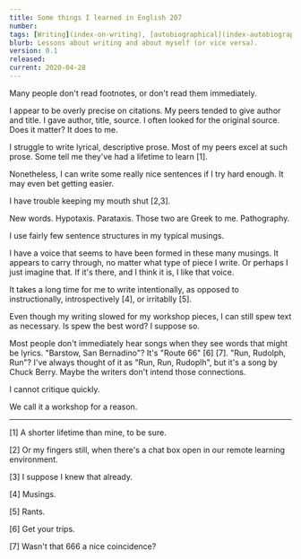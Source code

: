 ```yaml
---
title: Some things I learned in English 207
number: 
tags: [Writing](index-on-writing), [autobiographical](index-autobiographial)
blurb: Lessons about writing and about myself (or vice versa).
version: 0.1
released: 
current: 2020-04-28
---
```

Many people don't read footnotes, or don't read them immediately.

I appear to be overly precise on citations.  My peers tended to give
author and title.  I gave author, title, source.  I often looked for
the original source.  Does it matter?  It does to me.

I struggle to write lyrical, descriptive prose.  Most of my peers excel
at such prose.  Some tell me they've had a lifetime to learn [1].  

Nonetheless, I can write some really nice sentences if I try hard
enough.  It may even bet getting easier.

I have trouble keeping my mouth shut [2,3].

New words. Hypotaxis. Parataxis. Those two are Greek to me.
Pathography.

I use fairly few sentence structures in my typical musings.

I have a voice that seems to have been formed in these many musings.
It appears to carry through, no matter what type of piece I write.
Or perhaps I just imagine that.  If it's there, and I think it is,
I like that voice.

It takes a long time for me to write intentionally, as opposed
to instructionally, introspectively [4], or irritablly [5].

Even though my writing slowed for my workshop pieces, I can still
spew text as necessary.  Is spew the best word?  I suppose so.

Most people don't immediately hear songs when they see words that
might be lyrics.  "Barstow, San Bernadino"?  It's "Route 66" [6]
[7].  "Run, Rudolph, Run"?  I've always thought of it as "Run, Run,
Rudoplh", but it's a song by Chuck Berry. Maybe the writers don't
intend those connections.

I cannot critique quickly.

We call it a workshop for a reason.

---

[1] A shorter lifetime than mine, to be sure.

[2] Or my fingers still, when there's a chat box open in our remote
learning environment.

[3] I suppose I knew that already.

[4] Musings.

[5] Rants.

[6] Get your trips.

[7] Wasn't that 666 a nice coincidence?
